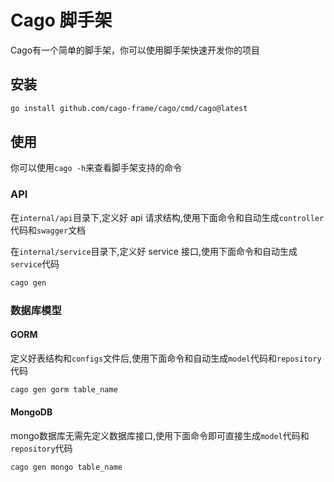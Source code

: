 # Cago 脚手架

Cago有一个简单的脚手架，你可以使用脚手架快速开发你的项目

## 安装

```bash
go install github.com/cago-frame/cago/cmd/cago@latest
```

## 使用

你可以使用`cago -h`来查看脚手架支持的命令

### API

在`internal/api`目录下,定义好 api 请求结构,使用下面命令和自动生成`controller`代码和`swagger`文档

在`internal/service`目录下,定义好 service 接口,使用下面命令和自动生成`service`代码

```bash
cago gen
```
### 数据库模型

#### GORM

定义好表结构和`configs`文件后,使用下面命令和自动生成`model`代码和`repository`代码

```bash
cago gen gorm table_name
```

#### MongoDB

mongo数据库无需先定义数据库接口,使用下面命令即可直接生成`model`代码和`repository`代码

```bash
cago gen mongo table_name
```

